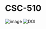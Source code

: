 # CSC-510
![image](https://app.travis-ci.com/wangz35/CSC-510.svg?branch=main)
![DOI](https://zenodo.org/badge/528639981.svg)


